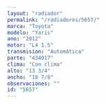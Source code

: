 ```yaml
---
layout: "radiador"
permalink: "/radiadores/5657/"
marca: "Toyota"
modelo: "Yaris"
ano: "2012"
motor: "L4 1.5"
transmision: "Automática"
parte: "434017"
clima: "Con clima"
alto: "13 3/4"
ancho: "18 7/8"
observaciones: ""
id: "5657"
---
```


